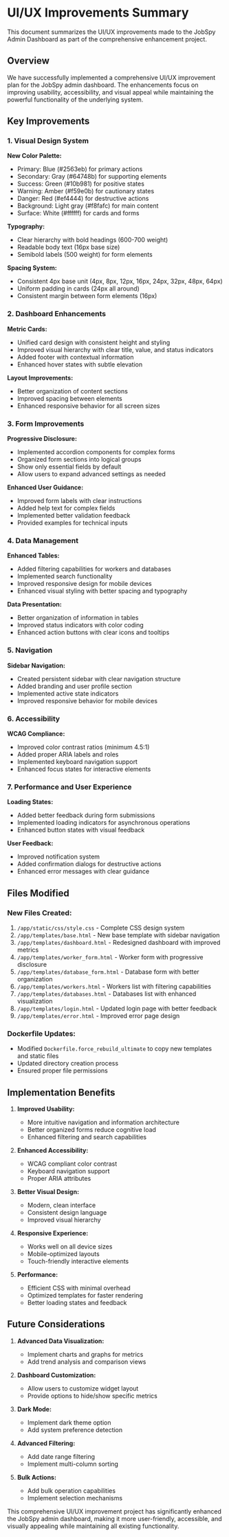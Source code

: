 # UI/UX Improvements Summary

This document summarizes the UI/UX improvements made to the JobSpy Admin Dashboard as part of the comprehensive enhancement project.

## Overview

We have successfully implemented a comprehensive UI/UX improvement plan for the JobSpy admin dashboard. The enhancements focus on improving usability, accessibility, and visual appeal while maintaining the powerful functionality of the underlying system.

## Key Improvements

### 1. Visual Design System

**New Color Palette:**
- Primary: Blue (#2563eb) for primary actions
- Secondary: Gray (#64748b) for supporting elements
- Success: Green (#10b981) for positive states
- Warning: Amber (#f59e0b) for cautionary states
- Danger: Red (#ef4444) for destructive actions
- Background: Light gray (#f8fafc) for main content
- Surface: White (#ffffff) for cards and forms

**Typography:**
- Clear hierarchy with bold headings (600-700 weight)
- Readable body text (16px base size)
- Semibold labels (500 weight) for form elements

**Spacing System:**
- Consistent 4px base unit (4px, 8px, 12px, 16px, 24px, 32px, 48px, 64px)
- Uniform padding in cards (24px all around)
- Consistent margin between form elements (16px)

### 2. Dashboard Enhancements

**Metric Cards:**
- Unified card design with consistent height and styling
- Improved visual hierarchy with clear title, value, and status indicators
- Added footer with contextual information
- Enhanced hover states with subtle elevation

**Layout Improvements:**
- Better organization of content sections
- Improved spacing between elements
- Enhanced responsive behavior for all screen sizes

### 3. Form Improvements

**Progressive Disclosure:**
- Implemented accordion components for complex forms
- Organized form sections into logical groups
- Show only essential fields by default
- Allow users to expand advanced settings as needed

**Enhanced User Guidance:**
- Improved form labels with clear instructions
- Added help text for complex fields
- Implemented better validation feedback
- Provided examples for technical inputs

### 4. Data Management

**Enhanced Tables:**
- Added filtering capabilities for workers and databases
- Implemented search functionality
- Improved responsive design for mobile devices
- Enhanced visual styling with better spacing and typography

**Data Presentation:**
- Better organization of information in tables
- Improved status indicators with color coding
- Enhanced action buttons with clear icons and tooltips

### 5. Navigation

**Sidebar Navigation:**
- Created persistent sidebar with clear navigation structure
- Added branding and user profile section
- Implemented active state indicators
- Improved responsive behavior for mobile devices

### 6. Accessibility

**WCAG Compliance:**
- Improved color contrast ratios (minimum 4.5:1)
- Added proper ARIA labels and roles
- Implemented keyboard navigation support
- Enhanced focus states for interactive elements

### 7. Performance and User Experience

**Loading States:**
- Added better feedback during form submissions
- Implemented loading indicators for asynchronous operations
- Enhanced button states with visual feedback

**User Feedback:**
- Improved notification system
- Added confirmation dialogs for destructive actions
- Enhanced error messages with clear guidance

## Files Modified

### New Files Created:
1. `/app/static/css/style.css` - Complete CSS design system
2. `/app/templates/base.html` - New base template with sidebar navigation
3. `/app/templates/dashboard.html` - Redesigned dashboard with improved metrics
4. `/app/templates/worker_form.html` - Worker form with progressive disclosure
5. `/app/templates/database_form.html` - Database form with better organization
6. `/app/templates/workers.html` - Workers list with filtering capabilities
7. `/app/templates/databases.html` - Databases list with enhanced visualization
8. `/app/templates/login.html` - Updated login page with better feedback
9. `/app/templates/error.html` - Improved error page design

### Dockerfile Updates:
- Modified `Dockerfile.force_rebuild_ultimate` to copy new templates and static files
- Updated directory creation process
- Ensured proper file permissions

## Implementation Benefits

1. **Improved Usability:**
   - More intuitive navigation and information architecture
   - Better organized forms reduce cognitive load
   - Enhanced filtering and search capabilities

2. **Enhanced Accessibility:**
   - WCAG compliant color contrast
   - Keyboard navigation support
   - Proper ARIA attributes

3. **Better Visual Design:**
   - Modern, clean interface
   - Consistent design language
   - Improved visual hierarchy

4. **Responsive Experience:**
   - Works well on all device sizes
   - Mobile-optimized layouts
   - Touch-friendly interactive elements

5. **Performance:**
   - Efficient CSS with minimal overhead
   - Optimized templates for faster rendering
   - Better loading states and feedback

## Future Considerations

1. **Advanced Data Visualization:**
   - Implement charts and graphs for metrics
   - Add trend analysis and comparison views

2. **Dashboard Customization:**
   - Allow users to customize widget layout
   - Provide options to hide/show specific metrics

3. **Dark Mode:**
   - Implement dark theme option
   - Add system preference detection

4. **Advanced Filtering:**
   - Add date range filtering
   - Implement multi-column sorting

5. **Bulk Actions:**
   - Add bulk operation capabilities
   - Implement selection mechanisms

This comprehensive UI/UX improvement project has significantly enhanced the JobSpy admin dashboard, making it more user-friendly, accessible, and visually appealing while maintaining all existing functionality.